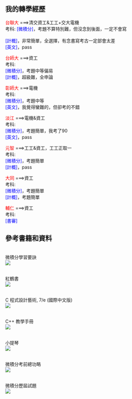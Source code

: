 ## 我的轉學經歷

<span style="color:red;">台聯大</span>
===>清交資工&工工+交大電機
    <br>考科:
    <span style="color:blue;">[微積分]</span>，考題不算特別難，但沒念到後面，一定不會寫                  
    <br><span style="color:blue;">[計概]</span>，非常簡單，全選擇，有念書寫考古一定部會太差
    <br><span style="color:blue;">[英文]</span>，pass


<span style="color:red;">台師大</span>
===>資工
    <br>考科:
    <br><span style="color:blue;">[微積分]</span>，考題中等偏易
    <br><span style="color:blue;">[計概]</span>，超級難，全申論


<span style="color:red;">彰師大</span>
===>電機
    <br>考科:
    <br><span style="color:blue;">[微積分]</span>，考題中等
    <br><span style="color:blue;">[英文]</span>，我覺得蠻難的，但卻考的不錯


<span style="color:red;">淡江</span>
===>電機&資工
    <br>考科:
    <br><span style="color:blue;">[微積分]</span>，考題簡單，我考了90
    <br><span style="color:blue;">[英文]</span>，pass

    
<span style="color:red;">元智</span>
===>工工&資工，工工正取一
    <br>考科:
    <br><span style="color:blue;">[微積分]</span>，考題簡單
    <br><span style="color:blue;">[計概]</span>，pass

<span style="color:red;">大同</span>
===>資工
    <br>考科:
    <br><span style="color:blue;">[微積分]</span>，考題簡單
    <br><span style="color:blue;">[計概]</span>，考題簡單

<span style="color:red;">輔仁</span>
===>資工
    <br>考科:
    <br><span style="color:blue;">[書審]</span>

## 參考書籍和資料

<br>微積分學習要訣
<br><img src="https://cf.shopee.tw/file/c3bb05e3ddf78b0c3d1ae77ec4e5c400">

<br>紅鶴書
<br><img src="https://cf-assets2.tenlong.com.tw/products/images/000/119/544/original/41l-8ANsfoL.jpg?1526571723">

<br>C 程式設計藝術, 7/e (國際中文版)
<br><img src="https://cf-assets1.tenlong.com.tw/images/78249/original/06146017.jpg">

<br>C++ 教學手冊
<br><img src="https://im1.book.com.tw/image/getImage?i=https://www.books.com.tw/img/001/047/83/0010478314.jpg&v=4c5fd923&w=250&h=250">

<br>小提琴
<br><img src="https://imgur.dcard.tw/5uJ9HqAh.jpg">

<br>微積分考前總功略
<br><img src="https://im2.book.com.tw/image/getImage?i=https://www.books.com.tw/img/001/067/99/0010679944.jpg&w=200">

<br>微積分歷屆試題
<br><img src="https://im2.book.com.tw/image/getImage?i=https://www.books.com.tw/img/001/065/55/0010655533.jpg&v=5e3947bd&w=250&h=250">




